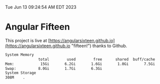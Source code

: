 Tue Jun 13 09:24:54 AM EDT 2023

# Angular Fifteen


This project is live at [https://angularsixteen.github.io](https://angularsixteen.github.io "fifteen!") thanks to Github.

```bash
System Memory
               total        used        free      shared  buff/cache   available
Mem:            15Gi       6.2Gi       1.6Gi       1.0Gi       7.5Gi       7.7Gi
Swap:          8.0Gi       1.7Gi       6.3Gi
System Storage
308M	.
```
